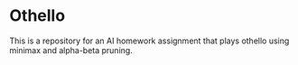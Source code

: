 # Othello

This is a repository for an AI homework assignment that plays othello using minimax and alpha-beta pruning.
